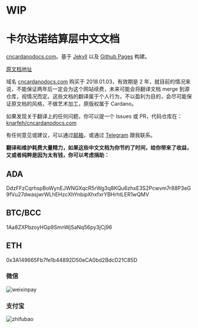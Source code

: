 # WIP

# 卡尔达诺结算层中文文档

[cncardanodocs.com](https://cncardanodocs.com/)。基于 [Jekyll](https://jekyllrb.com/) 以及 [Github Pages](https://pages.github.com/) 构建。

[原文档地址](https://cardanodocs.com/introduction/)


域名 [cncardanodocs.com](https://cncardanodocs.com/) 购买于 2018.01.03，有效期是 2 年，就目前的情况来说，不能保证两年后一定会为这个网站续费，未来可能会将翻译文档 merge 到源仓库，视情况而定。这些文档的翻译属于个人行为，不以盈利为目的，会尽可能保证原文档的风格，不做艺术加工，原版权属于 Cardano。  

如果发现关于翻译上的任何问题，你可以提一个 Issues 或 PR，代码仓库在：[knarfeh/cncardanodocs.com](https://github.com/knarfeh/cncardanodocs.com)

有任何意见或建议，可以通过[邮箱](mailto:knarfeh@outlook.com)，或通过 [Telegram](https://t.me/knarfeh) 跟我联系。

**翻译和维护耗费大量精力，如果这些中文文档为你节约了时间，给你带来了收益，又或者纯粹是因为太有钱，你可以考虑捐助：**

## **ADA**

DdzFFzCqrhspBoWynEJWNGXqcR5rWg3q8KQu6zhxE3S2Pcwvm7r88P3eG9fVu27dwasjwrWLhEHzcXhYnbipXhxfxrYBHrhtLER1wQMV


## **BTC/BCC**

1Aa8ZXPbzoyHGp9SmnWjSaNq56py3jCj96


## **ETH**

0x3A149665Fb7fe1b44892D50eCA0bd2BdcD21C85D


### 微信

![weixinpay](http://7xi5vu.com1.z0.glb.clouddn.com/wechatpay.jpg?imageView2/0/w/250/h/250)

### 支付宝

![zhifubao](http://7xi5vu.com1.z0.glb.clouddn.com/zhifubaopay.jpg?imageView2/0/w/250/h/250)



